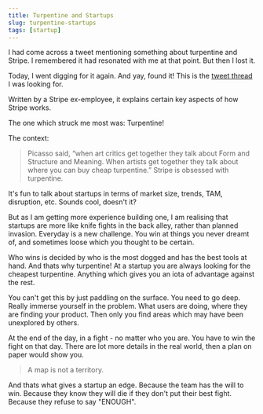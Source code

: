 ```yaml
---
title: Turpentine and Startups
slug: turpentine-startups
tags: [startup]
---
```

I had come across a tweet mentioning something about turpentine and Stripe. I remembered it had resonated with me at that point. But then I lost it.

Today, I went digging for it again. And yay, found it! This is the [tweet thread](https://twitter.com/zebriez/status/1180171990700658688?s=20) I was looking for.

Written by a Stripe ex-employee, it explains certain key aspects of how Stripe works.

The one which struck me most was: Turpentine!

The context:

> Picasso said, “when art critics get together they talk about Form and Structure and Meaning. When artists get together they talk about where you can buy cheap turpentine.” Stripe is obsessed with turpentine.

It's fun to talk about startups in terms of market size, trends, TAM, disruption, etc. Sounds cool, doesn't it?


But as I am getting more experience building one, I am realising that startups are more like knife fights in the back alley, rather than planned invasion. Everyday is a new challenge. You win at things you never dreamt of, and sometimes loose which you thought to be certain.

Who wins is decided by who is the most dogged and has the best tools at hand. And thats why turpentine! At a startup you are always looking for the cheapest turpentine. Anything which gives you an iota of advantage against the rest.

You can't get this by just paddling on the surface. You need to go deep. Really immerse yourself in the problem. What users are doing, where they are finding your product. Then only you find areas which may have been unexplored by others.

At the end of the day, in a fight - no matter who you are. You have to win the fight on that day. There are lot more details in the real world, then a plan on paper would show you.

> A map is not a territory.

And thats what gives a startup an edge. Because the team has the will to win. Because they know they will die if they don't put their best fight. Because they refuse to say "ENOUGH".

<!-- Not sure how many people follow F1 racing here, but once the green lights are ON - no matter if you are Max Verstappen who has not won a single title or Lewis Hamilton who has 7 world championships under his belt. 

Once the green lights are ON, and you are racing - you need to cross the checkered flag before everyone to win the race. Who you are, what your past is - is just a story. -->



